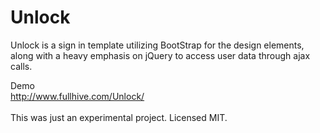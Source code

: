 # Unlock
Unlock is a sign in template utilizing BootStrap for the design elements, along with a heavy emphasis on jQuery to access user data through ajax calls.

Demo<br>
<a href="http://www.fullhive.com/Unlock/">http://www.fullhive.com/Unlock/</a>
<br><br>
This was just an experimental project. Licensed MIT.

